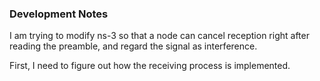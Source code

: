 ### Development Notes

I am trying to modify ns-3 so that a node can cancel reception right after reading the preamble, and regard the signal as interference.

First, I need to figure out how the receiving process is implemented.


